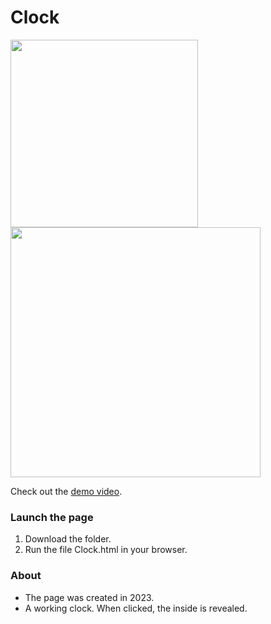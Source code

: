 # Clock

<img src="https://images.squarespace-cdn.com/content/v1/587b630aebbd1ab22efeeb6b/312758f6-ecd8-461f-aca1-ff917dc5d0d4/clock+1.png" height="300"/>
<img src="https://images.squarespace-cdn.com/content/v1/587b630aebbd1ab22efeeb6b/b89cb24a-2269-4d12-9af6-84479480657f/Sequence+%231%284%29.gif" height="400"/>



Check out the [demo video](https://youtu.be/QdmSNsHW1Wg).

### Launch the page

1) Download the folder.
2) Run the file Clock.html in your browser.

### About

- The page was created in 2023.
- A working clock. When clicked, the inside is revealed.
